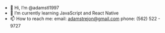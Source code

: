 - 👋 Hi, I’m @adamstl1997
- 🌱 I’m currently learning JavaScript and React Native
- 📫 How to reach me: 
         email: adamstrejon@gmail.com
         phone: (562) 522 - 9727

<!---
adamstl1997/adamstl1997 is a ✨ special ✨ repository because its `README.md` (this file) appears on your GitHub profile.
You can click the Preview link to take a look at your changes.
--->
